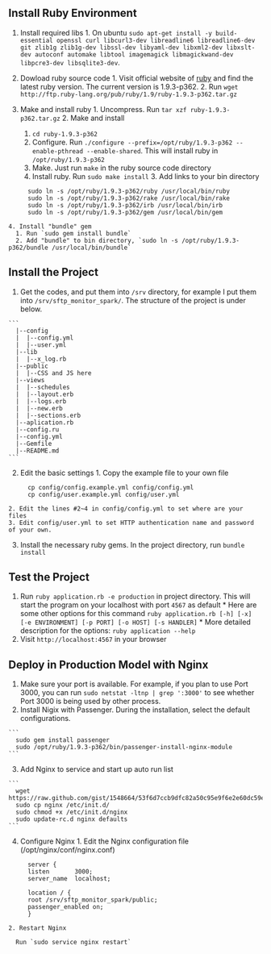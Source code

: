 ## Install Ruby Environment
  1. Install required libs
    1. On ubuntu `sudo apt-get install -y build-essential openssl curl libcurl3-dev libreadline6 libreadline6-dev git zlib1g zlib1g-dev libssl-dev libyaml-dev libxml2-dev libxslt-dev autoconf automake libtool imagemagick libmagickwand-dev libpcre3-dev libsqlite3-dev`.
  2. Dowload ruby source code
    1. Visit official website of [ruby](http://rubu-lang.org) and find the latest ruby version. The current version is 1.9.3-p362.
    2. Run `wget http://ftp.ruby-lang.org/pub/ruby/1.9/ruby-1.9.3-p362.tar.gz`
  3. Make and install ruby
    1. Uncompress. Run `tar xzf ruby-1.9.3-p362.tar.gz`
    2. Make and install
      1. `cd ruby-1.9.3-p362`
      2. Configure. Run `./configure --prefix=/opt/ruby/1.9.3-p362 --enable-pthread --enable-shared`. This will install ruby in `/opt/ruby/1.9.3-p362`
      3. Make. Just run `make` in the ruby source code directory
      4. Install ruby. Run `sudo make install`
    3. Add links to your bin directory

      ```
        sudo ln -s /opt/ruby/1.9.3-p362/ruby /usr/local/bin/ruby
        sudo ln -s /opt/ruby/1.9.3-p362/rake /usr/local/bin/rake
        sudo ln -s /opt/ruby/1.9.3-p362/irb /usr/local/bin/irb
        sudo ln -s /opt/ruby/1.9.3-p362/gem /usr/local/bin/gem
      ```

    4. Install "bundle" gem
      1. Run `sudo gem install bundle`
      2. Add "bundle" to bin directory, `sudo ln -s /opt/ruby/1.9.3-p362/bundle /usr/local/bin/bundle`


## Install the Project
  1. Get the codes, and put them into `/srv` directory, for example I put them into `/srv/sftp_monitor_spark/`. The structure of the project is under below.

    ```
      |--config
      |  |--config.yml
      |  |--user.yml
      |--lib
      |  |--x_log.rb
      |--public
      |  |--CSS and JS here
      |--views
      |  |--schedules
      |  |--layout.erb
      |  |--logs.erb
      |  |--new.erb
      |  |--sections.erb
      |--aplication.rb
      |--config.ru
      |--config.yml
      |--Gemfile
      |--README.md
    ```

  2. Edit the basic settings
    1. Copy the example file to your own file
      ```
        cp config/config.example.yml config/config.yml
        cp config/user.example.yml config/user.yml
      ```
    2. Edit the lines #2~4 in config/config.yml to set where are your files
    3. Edit config/user.yml to set HTTP authentication name and password of your own.
  3. Install the necessary ruby gems. In the project directory, run `bundle install`

## Test the Project
  1. Run `ruby application.rb -e production` in project directory. This will start the program on your localhost with port `4567` as default
    * Here are some other options for this command `ruby application.rb [-h] [-x] [-e ENVIRONMENT] [-p PORT] [-o HOST] [-s HANDLER]`
    * More detailed description for the options: `ruby application --help`
  2. Visit `http://localhost:4567` in your browser

## Deploy in Production Model with Nginx
  1. Make sure your port is available. For example, if you plan to use Port 3000, you can run `sudo netstat -ltnp | grep ':3000'` to see whether Port 3000 is being used by other process.
  2. Install Nigix with Passenger. During the installation, select the default configurations.

    ```
      sudo gem install passenger
      sudo /opt/ruby/1.9.3-p362/bin/passenger-install-nginx-module
    ```

  3. Add Nginx to service and start up auto run list

    ```
      wget https://raw.github.com/gist/1548664/53f6d7ccb9dfc82a50c95e9f6e2e60dc59e4c2fb/nginx
      sudo cp nginx /etc/init.d/
      sudo chmod +x /etc/init.d/nginx
      sudo update-rc.d nginx defaults
    ```

  4. Configure Nginx
    1. Edit the Nginx configuration file (/opt/nginx/conf/nginx.conf)

      ```
        server {
        listen       3000;
        server_name  localhost;

        location / {
        root /srv/sftp_monitor_spark/public;
        passenger_enabled on;
        }
      ```

    2. Restart Nginx

      Run `sudo service nginx restart`

